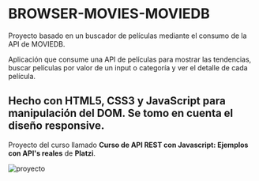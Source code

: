 # BROWSER-MOVIES-MOVIEDB
Proyecto basado en un buscador de películas mediante el consumo de la API de MOVIEDB.

Aplicación que consume una API de películas para mostrar las tendencias, buscar películas por valor de un input o categoría y ver el detalle de cada película.

## Hecho con HTML5, CSS3 y JavaScript para manipulación del DOM. Se tomo en cuenta el diseño responsive.

Proyecto del curso llamado <b>Curso de API REST con Javascript: Ejemplos con API's reales</b> de <b>Platzi</b>.

![proyecto](https://github.com/rica999/BROWSER-MOVIES-MOVIEDB/assets/68082868/a3887439-6274-4631-ab30-ea6401af2947)
